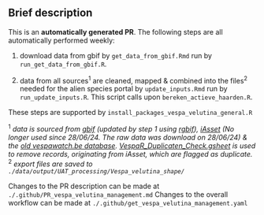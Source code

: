 ## Brief description

This is an **automatically generated PR**. The following steps are all automatically performed weekly:

1. download data from gbif by `get_data_from_gbif.Rmd` run by `run_get_data_from_gbif.R`. 

3.  data from all sources<sup>1</sup> are cleaned, mapped & combined into the files<sup>2</sup> needed for the alien species portal by `update_inputs.Rmd` run by `run_update_inputs.R`. This script calls upon `bereken_actieve_haarden.R`.

These steps are supported by `install_packages_vespa_velutina_general.R`

<sup>1</sup> *data is sourced from [gbif](https://www.gbif.org/occurrence/search?country=BE&taxon_key=1311477) (updated by step 1 using [rgbif](https://github.com/ropensci/rgbif)), [iAsset](https://iasset.nl/en/) (No longer used since 28/06/24. The raw data was download on 28/06/24) & the [old vespawatch.be database](https://docs.google.com/spreadsheets/d/1AGgMQvJUfQGaKP02jFo-MRP4SKWhq3Cbc2_nmZUcgnw). [VespaR_Duplicaten_Check.gsheet](https://docs.google.com/spreadsheets/d/1dswABoQnpQhle5UO2xHts_ikzkd562sGugQxlyGpJWs) is used to remove records, originating from iAsset, which are flagged as duplicate.*
<sup>2</sup> *export files are saved to `./data/output/UAT_processing/Vespa_velutina_shape/`*

Changes to the PR description can be made at `./.github/PR_vespa_velutina_management.md`
Changes to the overall workflow can be made at `./.github/get_vespa_velutina_management.yaml`
